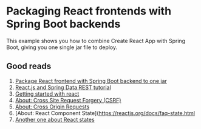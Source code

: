 # Packaging React frontends with Spring Boot backends
This example shows you how to combine Create React App with Spring Boot, giving you one single jar file to deploy. 

## Good reads

1. [Package React frontend with Spring Boot backend to one jar](https://github.com/kantega/react-and-spring#webapp-with-create-react-app-and-spring-boot)
2. [React.js and Spring Data REST tutorial](https://spring.io/guides/tutorials/react-and-spring-data-rest/)
3. [Getting started with react](https://reactjs.org/tutorial/tutorial.html)
4. [About: Cross Site Request Forgery (CSRF)](https://docs.spring.io/spring-security/site/docs/current/reference/html/csrf.html)
5. [About: Cross Origin Requests](https://spring.io/guides/gs/rest-service-cors/)
6. [About: React Component State](https://reactjs.org/docs/faq-state.html
7. [Another one about React states](https://css-tricks.com/understanding-react-setstate/)